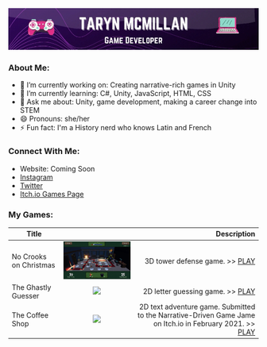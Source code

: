 
<img src="https://github.com/TarynMcMillan/TarynMcMillan/blob/main/Taryn%20McMillan%20gif.gif" width= "900">

### About Me:

- 🔭 I’m currently working on: Creating narrative-rich games in Unity
- 🌱 I’m currently learning: C#, Unity, JavaScript, HTML, CSS
- 💬 Ask me about: Unity, game development, making a career change into STEM
- 😄 Pronouns: she/her
- ⚡ Fun fact: I'm a History nerd who knows Latin and French

### Connect With Me:

- Website: Coming Soon
- <a href="https://www.instagram.com/tarynwritescode/" target="_blank">Instagram</a>
- <a href="https://twitter.com/TarynWritesCode" target="_blank">Twitter</a> 
- <a href="https://mystic-mill-games.itch.io/" target="_blank">Itch.io Games Page</a>

### My Games:

| Title     |       | Description  |
| ------------- |:-------------:| -----:|
| No Crooks on Christmas     | <img src= "https://github.com/TarynMcMillan/TarynMcMillan/blob/main/giphy.gif" width="500"> | 3D tower defense game. >> <a href="https://mystic-mill-games.itch.io/no-crooks-on-christmas" target="_blank">PLAY</a> |
| The Ghastly Guesser     | <img src="https://github.com/TarynMcMillan/TarynMcMillan/blob/main/Ghastly%20Guesser%20gif.gif" width="500">      |   2D letter guessing game. >> <a href="https://mystic-mill-games.itch.io/the-ghastly-guesser" target="_blank">PLAY</a> |
| The Coffee Shop | <img src= "https://github.com/TarynMcMillan/TarynMcMillan/blob/main/Coffee%20Shop%20gif.gif" width="500">      |    2D text adventure game. Submitted to the Narrative-Driven Game Jame on Itch.io in February 2021. >> <a href="https://mystic-mill-games.itch.io/the-coffee-shop" target="_blank">PLAY</a> | |



